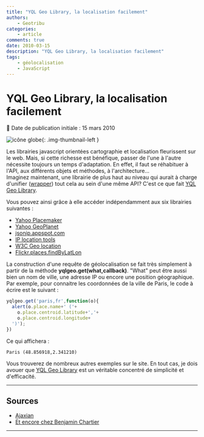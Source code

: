 ```yaml
---
title: "YQL Geo Library, la localisation facilement"
authors:
    - Geotribu
categories:
    - article
comments: true
date: 2010-03-15
description: "YQL Geo Library, la localisation facilement"
tags:
    - géolocalisation
    - JavaScript
---
```


# YQL Geo Library, la localisation facilement

:calendar: Date de publication initiale : 15 mars 2010

![icône globe](https://cdn.geotribu.fr/img/internal/icons-rdp-news/world.png "icône globe"){: .img-thumbnail-left }

Les librairies javascript orientées cartographie et localisation fleurissent sur le web. Mais, si cette richesse est bénéfique, passer de l'une à l'autre nécessite toujours un temps d'adaptation. En effet, il faut se réhabituer à l'API, aux différents objets et méthodes, à l'architecture...  
Imaginez maintenant, une librairie de plus haut au niveau qui aurait à charge d'unifier ([wrapper](https://en.wikipedia.org/wiki/Wrapper_library)) tout cela au sein d'une même API? C'est ce que fait [YQL Geo Library](http://isithackday.com/hacks/geo/yql-geo-library/).

Vous pouvez ainsi grâce à elle accéder indépendamment aux six librairies suivantes :

- [Yahoo Placemaker](http://developer.yahoo.com/geo/placemaker)
- [Yahoo GeoPlanet](http://developer.yahoo.com/geo/geoplanet/)
- [jsonip.appspot.com](http://jsonip.appspot.com)
- [IP location tools](http://iplocationtools.com/ip_location_api.php)
- [W3C Geo location](http://dev.w3.org/geo/api/spec-source.html)
- [Flickr.places.findByLatLon](http://www.flickr.com/services/api/flickr.places.findByLatLon.html)

La construction d'une requête de géolocalisation se fait très simplement à partir de la méthode **yqlgeo.get(what,callback)**. "What" peut être aussi bien un nom de ville, une adresse IP ou encore une position géographique. Par exemple, pour connaitre les coordonnées de la ville de Paris, le code à écrire est le suivant :

```javascript
yqlgeo.get('paris,fr',function(o){
  alert(o.place.name+' ('+
    o.place.centroid.latitude+','+
    o.place.centroid.longitude+
  ')');
})
```

Ce qui affichera :

`Paris (48.856918,2.341210)`

Vous trouverez de nombreux autres exemples sur le site. En tout cas, je dois avouer que [YQL Geo Library](http://isithackday.com/hacks/geo/yql-geo-library/) est un véritable concentré de simplicité et d'efficacité.

----

## Sources

- [Ajaxian](http://ajaxian.com/archives/yql-geo-library-all-your-geo-needs-in-pure-javascript)  
- [Et encore chez Benjamin Chartier](http://benjamin.chartier.free.fr/pro/?p=1694)

----

<!-- geotribu:authors-block -->
